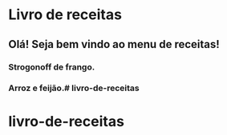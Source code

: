 # Livro de receitas
## Olá! Seja bem vindo ao menu de receitas!
### Strogonoff de frango.
### Arroz e feijão.# livro-de-receitas
# livro-de-receitas
